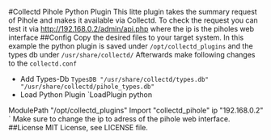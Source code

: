 #Collectd Pihole Python Plugin
This litte plugin takes the summary request of Pihole and makes it available via Collectd. To check the request you can test it via http://192.168.0.2/admin/api.php where the ip is the piholes web interface
##Config
Copy the desired files to your target system. In this example the python plugin is saved under `/opt/collectd_plugins` and the types db under `/usr/share/collectd/`
Afterwards make following changes to the `collectd.conf`
- Add Types-Db
`TypesDB "/usr/share/collectd/types.db" "/usr/share/collectd/pihole_types.db"`
- Load Python Plugin
`LoadPlugin python

<Plugin python>
    ModulePath "/opt/collectd_plugins"
    Import "collectd_pihole"
    <Module collectd_pihole>
        ip "192.168.0.2"
    </Module>
</Plugin>`
Make sure to change the ip to adress of the pihole web interface.
##License
MIT License, see LICENSE file.